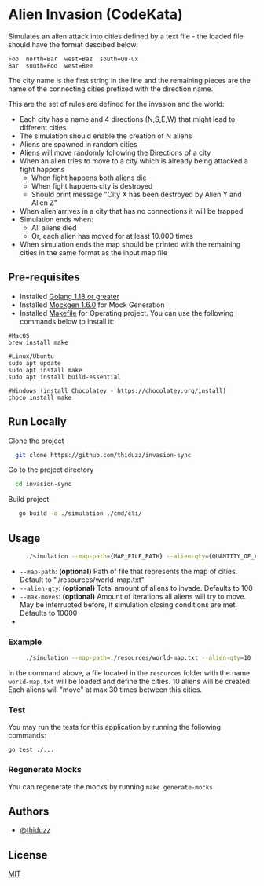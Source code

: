 
# Alien Invasion (CodeKata)

Simulates an alien attack into cities defined by a text file - the loaded file should have the format descibed below:
```text
Foo  north=Bar  west=Baz  south=Qu-ux
Bar  south=Foo  west=Bee
```
The city name is the first string in the line and the remaining pieces are the name of the connecting cities prefixed with the direction name.

This are the set of rules are defined for the invasion and the world:
- Each city has a name and 4 directions (N,S,E,W) that might lead to different cities
- The simulation should enable the creation of N aliens
- Aliens are spawned in random cities
- Aliens will move randomly following the Directions of a city
- When an alien tries to move to a city which is already being attacked a fight happens
    - When fight happens both aliens die
    - When fight happens city is destroyed
    - Should print message "City X has been destroyed by Alien Y and Alien Z"
- When alien arrives in a city that has no connections it will be trapped
- Simulation ends when:
    - All aliens died
    - Or, each alien has moved for at least 10.000 times
- When simulation ends the map should be printed with the remaining cities in the same format as the input map file

## Pre-requisites

- Installed [Golang 1.18 or greater](https://go.dev/dl/)
- Installed [Mockgen 1.6.0](https://github.com/golang/mock) for Mock Generation
- Installed [Makefile](https://github.com/golang/mock) for Operating project. You can use the following commands below to install it:
```shell
#MacOS
brew install make

#Linux/Ubuntu
sudo apt update
sudo apt install make
sudo apt install build-essential

#Windows (install Chocolatey - https://chocolatey.org/install)
choco install make
```

## Run Locally

Clone the project

```bash
  git clone https://github.com/thiduzz/invasion-sync
```

Go to the project directory

```bash
  cd invasion-sync
```

Build project

```bash
   go build -o ./simulation ./cmd/cli/
```

## Usage

```bash
     ./simulation --map-path={MAP_FILE_PATH} --alien-qty={QUANTITY_OF_ALIENS} --max-moves={MAX_APPLICATION_ITERATION}
```
- `--map-path`: **(optional)** Path of file that represents the map of cities. Default to "./resources/world-map.txt"
- `--alien-qty`: **(optional)** Total amount of aliens to invade. Defaults to 100
- `--max-moves`: **(optional)** Amount of iterations all aliens will try to move. May be interrupted before, if simulation closing conditions are met. Defaults to 10000
-
### Example

```bash
     ./simulation --map-path=./resources/world-map.txt --alien-qty=10 --max-moves=30
```
In the command above, a file located in the `resources` folder with the name `world-map.txt` will be loaded and define the cities. 10 aliens will be created. Each aliens will "move" at max 30 times between this cities.

### Test

You may run the tests for this application by running the following commands:

```shell
go test ./...
```

### Regenerate Mocks

You can regenerate the mocks by running `make generate-mocks`

## Authors

- [@thiduzz](https://www.github.com/thiduzz)


## License

[MIT](https://choosealicense.com/licenses/mit/)